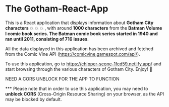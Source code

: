 # The Gotham-React-App

This is a React application that displays information about **Gotham City characters** :boom: :boom: :boom: , with around **1000 characters** from the **Batman Volume I comic book series. The Batman comic book series started in 1940 and ran until 2011, consisting of 716 issues**.

All the data displayed in this application has been archived and fetched from the Comic Vine API (https://comicvine.gamespot.com/api/).

To use this application, go to https://chipper-scone-1fcd59.netlify.app/ and start browsing through the various characters of Gotham City. Enjoy!  :star2:

NEED A CORS UNBLOCK FOR THE APP TO FUNCTION

*** Please note that in order to use this application, you may need to **unblock CORS** (Cross-Origin Resource Sharing) on your browser, as the API may be blocked by default.
